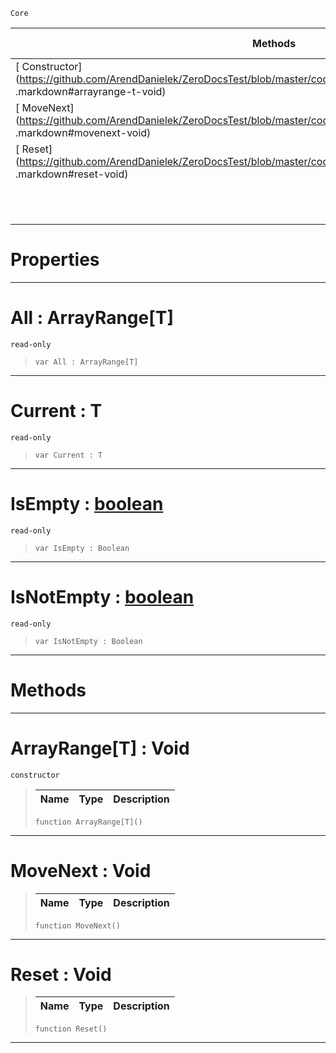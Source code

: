  `Core`

|Methods|Properties|Base Classes|Derived Classes|
|---|---|---|---|
|[ Constructor](https://github.com/ArendDanielek/ZeroDocsTest/blob/master/code_reference/zilch_base_types/arrayrange_t .markdown#arrayrange-t-void)|[ All](https://github.com/ArendDanielek/ZeroDocsTest/blob/master/code_reference/zilch_base_types/arrayrange_t .markdown#all-zero-engine-document)| | |
|[ MoveNext](https://github.com/ArendDanielek/ZeroDocsTest/blob/master/code_reference/zilch_base_types/arrayrange_t .markdown#movenext-void)|[ Current](https://github.com/ArendDanielek/ZeroDocsTest/blob/master/code_reference/zilch_base_types/arrayrange_t .markdown#current-t)| | |
|[ Reset](https://github.com/ArendDanielek/ZeroDocsTest/blob/master/code_reference/zilch_base_types/arrayrange_t .markdown#reset-void)|[ IsEmpty](https://github.com/ArendDanielek/ZeroDocsTest/blob/master/code_reference/zilch_base_types/arrayrange_t .markdown#isempty-zero-engine-docu)| | |
| |[ IsNotEmpty](https://github.com/ArendDanielek/ZeroDocsTest/blob/master/code_reference/zilch_base_types/arrayrange_t .markdown#isnotempty-zero-engine-d)| | |


 #  Properties


---  
 #  All : ArrayRange[T]

 `read-only`

> 
> ``` lang=cpp, name=Zilch
> var All : ArrayRange[T]


---  
 #  Current : T

 `read-only`

> 
> ``` lang=cpp, name=Zilch
> var Current : T


---  
 #  IsEmpty : [boolean](https://github.com/ArendDanielek/ZeroDocsTest/blob/master/code_reference/zilch_base_types/boolean.markdown)

 `read-only`

> 
> ``` lang=cpp, name=Zilch
> var IsEmpty : Boolean


---  
 #  IsNotEmpty : [boolean](https://github.com/ArendDanielek/ZeroDocsTest/blob/master/code_reference/zilch_base_types/boolean.markdown)

 `read-only`

> 
> ``` lang=cpp, name=Zilch
> var IsNotEmpty : Boolean


---  
 #  Methods


---  
 #  ArrayRange[T] : Void

 `constructor`

> 
> |Name|Type|Description|
> |---|---|---|
> ``` lang=cpp, name=Zilch
> function ArrayRange[T]()
> ``` 


---  
 #  MoveNext : Void

> 
> |Name|Type|Description|
> |---|---|---|
> ``` lang=cpp, name=Zilch
> function MoveNext()
> ``` 


---  
 #  Reset : Void

> 
> |Name|Type|Description|
> |---|---|---|
> ``` lang=cpp, name=Zilch
> function Reset()
> ``` 


---  
 
  
  
  
  
  
  
  

 
